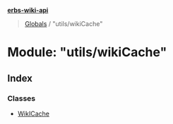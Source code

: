 **[erbs-wiki-api](../README.md)**

> [Globals](../globals.md) / "utils/wikiCache"

# Module: "utils/wikiCache"

## Index

### Classes

* [WikICache](../classes/_utils_wikicache_.wikicache.md)
